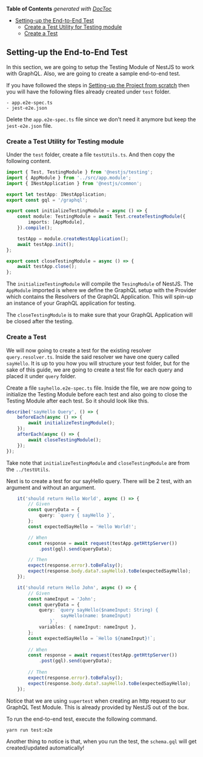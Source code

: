 <!-- START doctoc generated TOC please keep comment here to allow auto update -->
<!-- DON'T EDIT THIS SECTION, INSTEAD RE-RUN doctoc TO UPDATE -->
**Table of Contents**  *generated with [DocToc](https://github.com/thlorenz/doctoc)*

- [Setting-up the End-to-End Test](#setting-up-the-end-to-end-test)
  - [Create a Test Utility for Testing module](#create-a-test-utility-for-testing-module)
  - [Create a Test](#create-a-test)

<!-- END doctoc generated TOC please keep comment here to allow auto update -->


## Setting-up the End-to-End Test
In this section, we are going to setup the Testing Module of NestJS to work with GraphQL.
Also, we are going to create a sample end-to-end test.

If you have followed the steps in [Setting-up the Project from scratch](SETUP_PROJECT_FROM_SCRATCH.md)
then you will have the following files already created under `test` folder.
```text
- app.e2e-spec.ts
- jest-e2e.json
```
Delete the `app.e2e-spec.ts` file since we don't need it anymore but keep the `jest-e2e.json` file.


### Create a Test Utility for Testing module
Under the `test` folder, create a file `testUtils.ts`.
And then copy the following content.
```typescript
import { Test, TestingModule } from '@nestjs/testing';
import { AppModule } from '../src/app.module';
import { INestApplication } from '@nestjs/common';

export let testApp: INestApplication;
export const gql = '/graphql';

export const initializeTestingModule = async () => {
    const module: TestingModule = await Test.createTestingModule({
        imports: [AppModule],
    }).compile();

    testApp = module.createNestApplication();
    await testApp.init();
};

export const closeTestingModule = async () => {
    await testApp.close();
};
```
The `initializeTestingModule` will compile the `TesingModule` of NestJS.
The `AppModule` imported is where we define the GraphQL setup with the Provider which contains the Resolvers of the GraphQL Application.
This will spin-up an instance of your GraphQL application for testing.

The `closeTestingModule` is to make sure that your GraphQL Application will be closed after the testing.

### Create a Test
We will now going to create a test for the existing resolver `query.resolver.ts`.
Inside the said resolver we have one query called `sayHello`.
It is up to you how you will structure your test folder, but for the sake of this guide, 
we are going to create a test file for each query and placed it under `query` folder.

Create a file `sayhello.e2e-spec.ts` file.
Inside the file, we are now going to initialize the Testing Module before each test 
and also going to close the Testing Module after each test.
So it should look like this.
```typescript
describe('sayHello Query', () => {
    beforeEach(async () => {
        await initializeTestingModule();
    });
    afterEach(async () => {
        await closeTestingModule();
    });
});
```
Take note that `initializeTestingModule` and `closeTestingModule` are from the `../testUtils`.

Next is to create a test for our sayHello query.
There will be 2 test, with an argument and without an argument.
```typescript
    it('should return Hello World', async () => {
        // Given
        const queryData = {
            query: `query { sayHello }`,
        };
        const expectedSayHello = 'Hello World!';

        // When
        const response = await request(testApp.getHttpServer())
            .post(gql).send(queryData);

        // Then
        expect(response.error).toBeFalsy();
        expect(response.body.data?.sayHello).toBe(expectedSayHello);
    });

    it('should return Hello John', async () => {
        // Given
        const nameInput = 'John';
        const queryData = {
            query: `query sayHello($nameInput: String) {
                    sayHello(name: $nameInput)
                }`,
            variables: { nameInput: nameInput },
        };
        const expectedSayHello = `Hello ${nameInput}!`;
    
        // When
        const response = await request(testApp.getHttpServer())
            .post(gql).send(queryData);
    
        // Then
        expect(response.error).toBeFalsy();
        expect(response.body.data?.sayHello).toBe(expectedSayHello);
    });
```
Notice that we are using `supertest` when creating an http request to our GraphQL Test Module.
This is already provided by NestJS out of the box.

To run the end-to-end test, execute the following command.
```shell
yarn run test:e2e
```
Another thing to notice is that, when you run the test, 
the `schema.gql` will get created/updated automatically!
